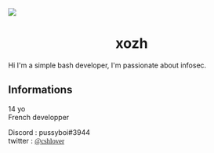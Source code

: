 <img src="https://cdn.discordapp.com/attachments/736537536054296636/738407576705957950/279091.jpg"/>

<h1>
  <center><strong>                  xozh</strong></center>
</h1>  

<p> Hi I'm a simple bash developer, I'm passionate about infosec. </p>
<h2> Informations </h2>
<p>
14 yo<br>
French developper

Discord : pussyboi#3944<br>
twitter : <a href="https://twitter.com/cshlover" class="twitter-follow-button" data-show-count="false" data-size="large" color="#ff000" style="font-family:Iceberg;">@cshlover</a>
</p> 
